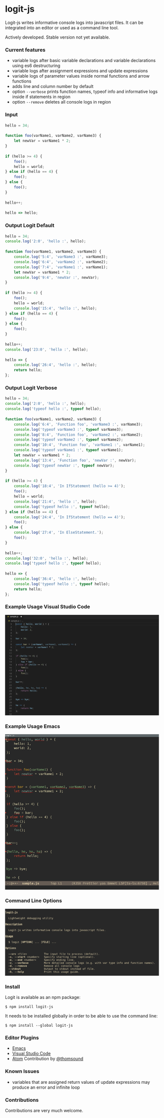 # logit-js

Logit-js writes informative console logs into javascript files. It can
be integrated into an editor or used as a command line tool.

Actively developed. Stable version not yet available.

### Current features

- variable logs after basic variable declarations and variable declarations using es6 destructuring
- variable logs after assignment expressions and update expressions
- variable logs of parameter values inside normal functions and arrow functions
- adds line and column number by default
- option `--verbose` prints function names, typeof info and
  informative logs inside if statements in region
- option `--remove` deletes all console logs in region

### Input

```js
hello = 34;

function foo(varName1, varName2, varName3) {
    let newVar = varName1 * 2;
}

if (hello >= 4) {
    foo();
    hello = world;
} else if (hello == 4) {
    foo();
} else {
    foo();
}

hello++;

hello => hello;
```

### Output Logit Default

```js
hello = 34;
console.log('2:0', 'hello :', hello);

function foo(varName1, varName2, varName3) {
    console.log('5:4', 'varName3 :', varName3);
    console.log('6:4', 'varName2 :', varName2);
    console.log('7:4', 'varName1 :', varName1);
    let newVar = varName1 * 2;
    console.log('9:4', 'newVar :', newVar);
}

if (hello >= 4) {
    foo();
    hello = world;
    console.log('15:4', 'hello :', hello);
} else if (hello == 4) {
    foo();
} else {
    foo();
}

hello++;
console.log('23:0', 'hello :', hello);

hello => {
    console.log('26:4', 'hello :', hello);
    return hello;
};
```

### Output Logit Verbose

```js
hello = 34;
console.log('2:0', 'hello :', hello);
console.log('typeof hello :', typeof hello);

function foo(varName1, varName2, varName3) {
    console.log('6:4', 'Function foo', 'varName3 :', varName3);
    console.log('typeof varName3 :', typeof varName3);
    console.log('8:4', 'Function foo', 'varName2 :', varName2);
    console.log('typeof varName2 :', typeof varName2);
    console.log('10:4', 'Function foo', 'varName1 :', varName1);
    console.log('typeof varName1 :', typeof varName1);
    let newVar = varName1 * 2;
    console.log('13:4', 'Function foo', 'newVar :', newVar);
    console.log('typeof newVar :', typeof newVar);
}

if (hello >= 4) {
    console.log('18:4', 'In IfStatement (hello >= 4)');
    foo();
    hello = world;
    console.log('21:4', 'hello :', hello);
    console.log('typeof hello :', typeof hello);
} else if (hello == 4) {
    console.log('24:4', 'In IfStatement (hello == 4)');
    foo();
} else {
    console.log('27:4', 'In ElseStatement.');
    foo();
}

hello++;
console.log('32:0', 'hello :', hello);
console.log('typeof hello :', typeof hello);

hello => {
    console.log('36:4', 'hello :', hello);
    console.log('typeof hello :', typeof hello);
    return hello;
};
```

### Example Usage Visual Studio Code

![Example Usage Visual Studio Code](samples/readme/vscode1.gif)

### Example Usage Emacs

![Example Usage Emacs](samples/readme/emacs2.gif)

### Command Line Options

![Example Usage Command Line](samples/readme/command_line.png)

### Install

Logit is available as an npm package:

```
$ npm install logit-js
```

It needs to be installed globally in order to be able to use the
command line:

```
$ npm install --global logit-js
```

### Editor Plugins
- [Emacs](emacs-plugin/plugin.el)
- [Visual Studio Code](vscode-plugin/logit)
- [Atom](atom-plugin/logit) Contribution by [@thomsound](https://github.com/thomsound/)

### Known Issues
- variables that are assigned return values of update expressions may produce an error and
  infinite loop

### Contributions
Contributions are very much welcome.
